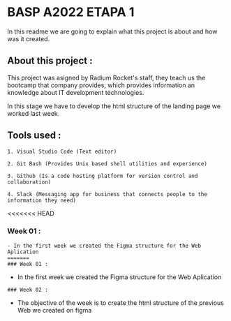 # BASP A2022 ETAPA 1
In this readme we are going to explain what this project is about and how was it created.

## About this project :

This project was asigned by Radium Rocket's staff, they teach us the bootcamp that company provides, which provides information an knowledge about IT development technologies.

In this stage we have to develop the html structure of the landing page we worked last week.

## Tools used :
```
1. Visual Studio Code (Text editor)

2. Git Bash (Provides Unix based shell utilities and experience)

3. Github (Is a code hosting platform for version control and collaboration)

4. Slack (Messaging app for business that connects people to the information they need)
```
<<<<<<< HEAD

### Week 01 :
```
- In the first week we created the Figma structure for the Web Aplication
=======
### Week 01 :
```
- In the first week we created the Figma structure for the Web Aplication
```
### Week 02 :
```
- The objective of the week is to create the html structure of the previous Web we created on figma
```

